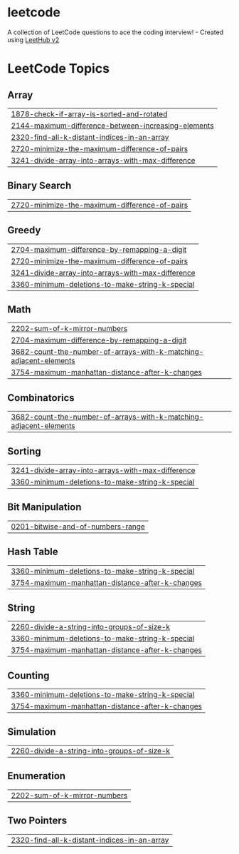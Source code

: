 # leetcode
A collection of LeetCode questions to ace the coding interview! - Created using [LeetHub v2](https://github.com/arunbhardwaj/LeetHub-2.0)

<!---LeetCode Topics Start-->
# LeetCode Topics
## Array
|  |
| ------- |
| [1878-check-if-array-is-sorted-and-rotated](https://github.com/siddhantsachan/leetcode/tree/master/1878-check-if-array-is-sorted-and-rotated) |
| [2144-maximum-difference-between-increasing-elements](https://github.com/siddhantsachan/leetcode/tree/master/2144-maximum-difference-between-increasing-elements) |
| [2320-find-all-k-distant-indices-in-an-array](https://github.com/siddhantsachan/leetcode/tree/master/2320-find-all-k-distant-indices-in-an-array) |
| [2720-minimize-the-maximum-difference-of-pairs](https://github.com/siddhantsachan/leetcode/tree/master/2720-minimize-the-maximum-difference-of-pairs) |
| [3241-divide-array-into-arrays-with-max-difference](https://github.com/siddhantsachan/leetcode/tree/master/3241-divide-array-into-arrays-with-max-difference) |
## Binary Search
|  |
| ------- |
| [2720-minimize-the-maximum-difference-of-pairs](https://github.com/siddhantsachan/leetcode/tree/master/2720-minimize-the-maximum-difference-of-pairs) |
## Greedy
|  |
| ------- |
| [2704-maximum-difference-by-remapping-a-digit](https://github.com/siddhantsachan/leetcode/tree/master/2704-maximum-difference-by-remapping-a-digit) |
| [2720-minimize-the-maximum-difference-of-pairs](https://github.com/siddhantsachan/leetcode/tree/master/2720-minimize-the-maximum-difference-of-pairs) |
| [3241-divide-array-into-arrays-with-max-difference](https://github.com/siddhantsachan/leetcode/tree/master/3241-divide-array-into-arrays-with-max-difference) |
| [3360-minimum-deletions-to-make-string-k-special](https://github.com/siddhantsachan/leetcode/tree/master/3360-minimum-deletions-to-make-string-k-special) |
## Math
|  |
| ------- |
| [2202-sum-of-k-mirror-numbers](https://github.com/siddhantsachan/leetcode/tree/master/2202-sum-of-k-mirror-numbers) |
| [2704-maximum-difference-by-remapping-a-digit](https://github.com/siddhantsachan/leetcode/tree/master/2704-maximum-difference-by-remapping-a-digit) |
| [3682-count-the-number-of-arrays-with-k-matching-adjacent-elements](https://github.com/siddhantsachan/leetcode/tree/master/3682-count-the-number-of-arrays-with-k-matching-adjacent-elements) |
| [3754-maximum-manhattan-distance-after-k-changes](https://github.com/siddhantsachan/leetcode/tree/master/3754-maximum-manhattan-distance-after-k-changes) |
## Combinatorics
|  |
| ------- |
| [3682-count-the-number-of-arrays-with-k-matching-adjacent-elements](https://github.com/siddhantsachan/leetcode/tree/master/3682-count-the-number-of-arrays-with-k-matching-adjacent-elements) |
## Sorting
|  |
| ------- |
| [3241-divide-array-into-arrays-with-max-difference](https://github.com/siddhantsachan/leetcode/tree/master/3241-divide-array-into-arrays-with-max-difference) |
| [3360-minimum-deletions-to-make-string-k-special](https://github.com/siddhantsachan/leetcode/tree/master/3360-minimum-deletions-to-make-string-k-special) |
## Bit Manipulation
|  |
| ------- |
| [0201-bitwise-and-of-numbers-range](https://github.com/siddhantsachan/leetcode/tree/master/0201-bitwise-and-of-numbers-range) |
## Hash Table
|  |
| ------- |
| [3360-minimum-deletions-to-make-string-k-special](https://github.com/siddhantsachan/leetcode/tree/master/3360-minimum-deletions-to-make-string-k-special) |
| [3754-maximum-manhattan-distance-after-k-changes](https://github.com/siddhantsachan/leetcode/tree/master/3754-maximum-manhattan-distance-after-k-changes) |
## String
|  |
| ------- |
| [2260-divide-a-string-into-groups-of-size-k](https://github.com/siddhantsachan/leetcode/tree/master/2260-divide-a-string-into-groups-of-size-k) |
| [3360-minimum-deletions-to-make-string-k-special](https://github.com/siddhantsachan/leetcode/tree/master/3360-minimum-deletions-to-make-string-k-special) |
| [3754-maximum-manhattan-distance-after-k-changes](https://github.com/siddhantsachan/leetcode/tree/master/3754-maximum-manhattan-distance-after-k-changes) |
## Counting
|  |
| ------- |
| [3360-minimum-deletions-to-make-string-k-special](https://github.com/siddhantsachan/leetcode/tree/master/3360-minimum-deletions-to-make-string-k-special) |
| [3754-maximum-manhattan-distance-after-k-changes](https://github.com/siddhantsachan/leetcode/tree/master/3754-maximum-manhattan-distance-after-k-changes) |
## Simulation
|  |
| ------- |
| [2260-divide-a-string-into-groups-of-size-k](https://github.com/siddhantsachan/leetcode/tree/master/2260-divide-a-string-into-groups-of-size-k) |
## Enumeration
|  |
| ------- |
| [2202-sum-of-k-mirror-numbers](https://github.com/siddhantsachan/leetcode/tree/master/2202-sum-of-k-mirror-numbers) |
## Two Pointers
|  |
| ------- |
| [2320-find-all-k-distant-indices-in-an-array](https://github.com/siddhantsachan/leetcode/tree/master/2320-find-all-k-distant-indices-in-an-array) |
<!---LeetCode Topics End-->